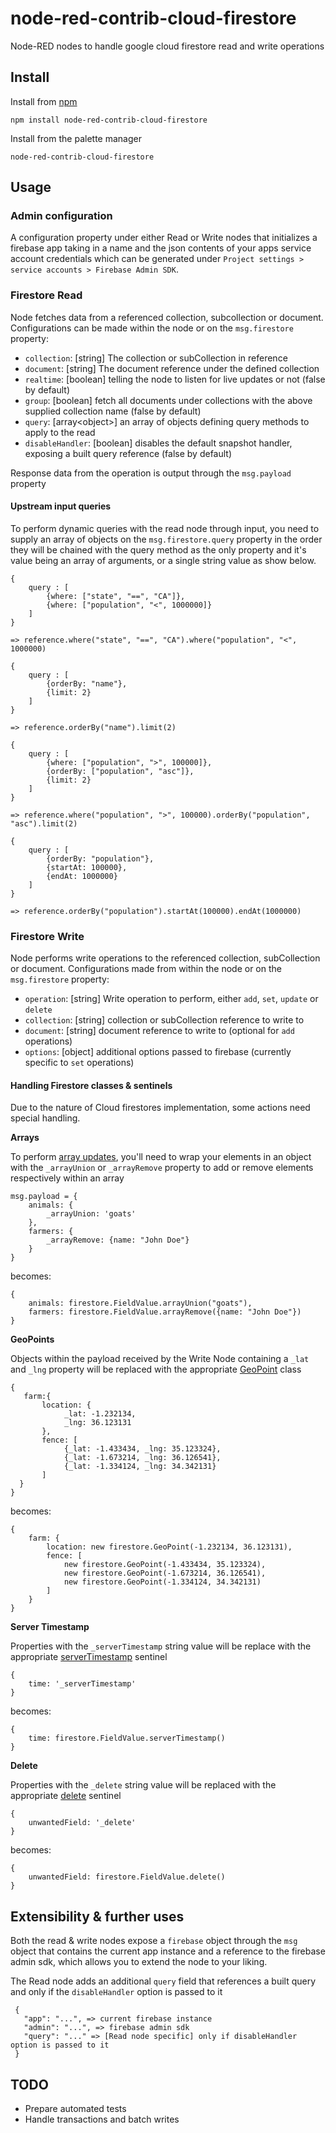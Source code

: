 # node-red-contrib-cloud-firestore

Node-RED nodes to handle google cloud firestore read and write operations

## Install
Install from [npm](https://www.npmjs.com/package/node-red-contrib-cloud-firestore)
```
npm install node-red-contrib-cloud-firestore
```

Install from the palette manager
```
node-red-contrib-cloud-firestore
```

## Usage
### Admin configuration
A configuration property under either Read or Write nodes that
initializes a firebase app taking in a name and the json contents of
your apps service account credentials which can be generated under
``Project settings > service accounts > Firebase Admin SDK``.

### Firestore Read

Node fetches data from a referenced collection, subcollection or document.
Configurations can be made within the node or on the ``msg.firestore`` property:
- ``collection``: [string] The collection or subCollection in reference
- ``document``: [string] The document reference under the defined collection
- ``realtime``: [boolean] telling the node to listen for live updates or not (false by default)
- ``group``: [boolean] fetch all documents under collections with the above supplied collection name (false by default)
- ``query``: [array&lt;object&gt;] an array of objects defining query methods to apply to the read
- ``disableHandler``: [boolean] disables the default snapshot handler, exposing a built query reference (false by default)

Response data from the operation is output through the ``msg.payload`` property

#### Upstream input queries

To perform dynamic queries with the read node through input, you need to supply an array of objects on the ``msg.firestore.query`` property in the order they will be chained
with the query method as the only property and it's value being an array of arguments, or a single string value as show below.

```
{
    query : [
        {where: ["state", "==", "CA"]},
        {where: ["population", "<", 1000000]}
    ]
}

=> reference.where("state", "==", "CA").where("population", "<", 1000000)
```

```
{
    query : [
        {orderBy: "name"},
        {limit: 2}
    ]
}

=> reference.orderBy("name").limit(2)
```

```
{
    query : [
        {where: ["population", ">", 100000]},
        {orderBy: ["population", "asc"]},
        {limit: 2}
    ]
}

=> reference.where("population", ">", 100000).orderBy("population", "asc").limit(2)
```

```
{
    query : [
        {orderBy: "population"},
        {startAt: 100000},
        {endAt: 1000000}
    ]
}

=> reference.orderBy("population").startAt(100000).endAt(1000000)
```

### Firestore Write

Node performs write operations to the referenced collection, subCollection or document.
Configurations made from within the node or on the ``msg.firestore`` property:
- ``operation``: [string] Write operation to perform, either ``add``, ``set``, ``update`` or ``delete``
- ``collection``: [string] collection or subCollection reference to write to
- ``document``: [string] document reference to write to (optional for ``add`` operations)
- ``options``: [object] additional options passed to firebase (currently
  specific to ``set`` operations)

#### Handling Firestore classes & sentinels

Due to the nature of Cloud firestores implementation, some actions need special handling.

**Arrays**

To perform [array updates](https://firebase.google.com/docs/firestore/manage-data/add-data#update_elements_in_an_array), you'll
need to wrap your elements in an object with the ``_arrayUnion`` or ``_arrayRemove`` property to add or remove elements respectively within an array
```
msg.payload = {
    animals: {
        _arrayUnion: 'goats'
    },
    farmers: {
        _arrayRemove: {name: "John Doe"}
    }
}
```
becomes:
```
{
    animals: firestore.FieldValue.arrayUnion("goats"),
    farmers: firestore.FieldValue.arrayRemove({name: "John Doe"})
}
```

**GeoPoints**

Objects within the payload received by the Write Node containing a ``_lat`` and ``_lng`` property will be replaced with the appropriate [GeoPoint](https://firebase.google.com/docs/reference/admin/node/admin.firestore.GeoPoint) class

```
{
   farm:{
       location: {
            _lat: -1.232134,
            _lng: 36.123131
       },
       fence: [
            {_lat: -1.433434, _lng: 35.123324},
            {_lat: -1.673214, _lng: 36.126541},
            {_lat: -1.334124, _lng: 34.342131}
       ]
  }
}
```
becomes:
```
{
    farm: {
        location: new firestore.GeoPoint(-1.232134, 36.123131),
        fence: [
            new firestore.GeoPoint(-1.433434, 35.123324),
            new firestore.GeoPoint(-1.673214, 36.126541),
            new firestore.GeoPoint(-1.334124, 34.342131)
        ]
    }
}
```

**Server Timestamp**

Properties with the ``_serverTimestamp`` string value will be replace with the appropriate [serverTimestamp](https://firebase.google.com/docs/reference/admin/node/admin.firestore.FieldValue#.serverTimestamp) sentinel

```
{
    time: '_serverTimestamp'
}
```

becomes:
```
{
    time: firestore.FieldValue.serverTimestamp()
}
```

**Delete**

Properties with the ``_delete`` string value will be replaced with the appropriate [delete](https://firebase.google.com/docs/reference/admin/node/admin.firestore.FieldValue#.delete) sentinel

```
{
    unwantedField: '_delete'
}
```

becomes:
```
{
    unwantedField: firestore.FieldValue.delete()
}
```

## Extensibility & further uses

Both the read & write nodes expose a ``firebase`` object through the ``msg`` object that contains the current app instance and a reference 
to the firebase admin sdk, which allows you to extend the node to your liking.
 
The Read node adds an additional ``query`` field that references a built query and only if the ``disableHandler`` option is passed to it
 
 ```
  {
    "app": "...", => current firebase instance
    "admin": "...", => firebase admin sdk
    "query": "..." => [Read node specific] only if disableHandler option is passed to it
  }
 ```

## TODO

- Prepare automated tests
- Handle transactions and batch writes

